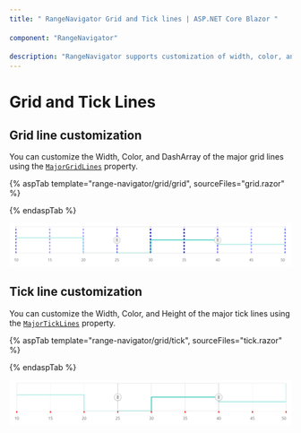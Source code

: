 ```yaml
---
title: " RangeNavigator Grid and Tick lines | ASP.NET Core Blazor "

component: "RangeNavigator"

description: "RangeNavigator supports customization of width, color, and dashArray of the major grid lines using the majorGridLines property."
---
```


# Grid and Tick Lines

## Grid line customization

You can customize the Width, Color, and DashArray of the major grid lines using the [`MajorGridLines`](https://help.syncfusion.com/cr/blazor/Syncfusion.Blazor~Syncfusion.Blazor.Charts.RangeNavigatorMajorGridLines.html) property.

{% aspTab template="range-navigator/grid/grid", sourceFiles="grid.razor" %}

{% endaspTab %}

![Grid line customization](images/grid-tick/grid.png)

## Tick line customization

You can customize the Width, Color, and Height of the major tick lines using the [`MajorTickLines`](https://help.syncfusion.com/cr/blazor/Syncfusion.Blazor~Syncfusion.Blazor.Charts.RangeNavigatorMajorTickLines.html) property.

{% aspTab template="range-navigator/grid/tick", sourceFiles="tick.razor" %}

{% endaspTab %}

![Tick line customization](images/grid-tick/tick.png)